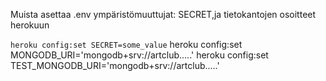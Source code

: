 

Muista asettaa .env ympäristömuuttujat: SECRET,ja tietokantojen osoitteet herokuun
 
```heroku config:set SECRET=some_value```
heroku config:set MONGODB_URI='mongodb+srv://artclub.....'
heroku config:set TEST_MONGODB_URI='mongodb+srv://artclub.....'

